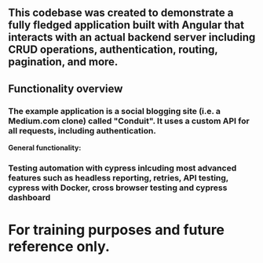 ## This codebase was created to demonstrate a fully fledged application built with Angular that interacts with an actual backend server including CRUD operations, authentication, routing, pagination, and more.

## Functionality overview

### The example application is a social blogging site (i.e. a Medium.com clone) called "Conduit". It uses a custom API for all requests, including authentication.

**General functionality:**

### Testing automation with cypress inlcuding most advanced features such as headless reporting, retries, API testing, cypress with Docker, cross browser testing and cypress dashboard

# For training purposes and future reference only.

